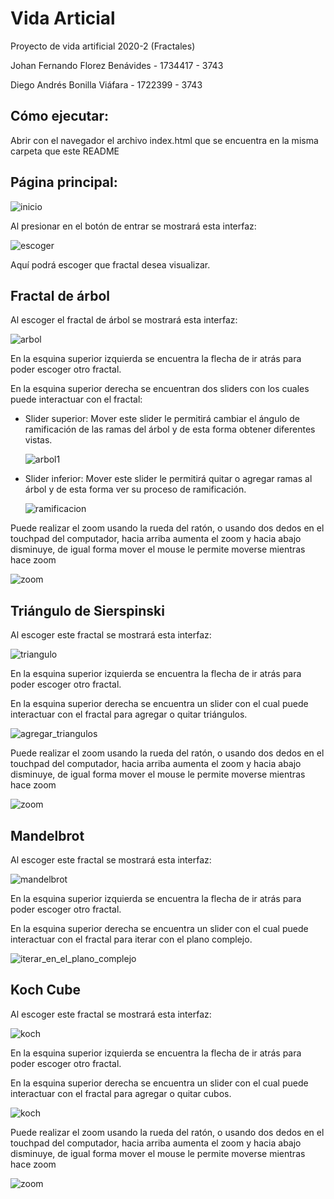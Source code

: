 # Vida Articial
Proyecto de vida artificial 2020-2 (Fractales)

Johan Fernando Florez Benávides - 1734417 - 3743

Diego Andrés Bonilla Viáfara - 1722399 - 3743

## Cómo ejecutar:

Abrir con el navegador el archivo index.html que se encuentra en la misma carpeta que este README


## Página principal:
![inicio](assets/readmeImages/inicio.png)

Al presionar en el botón de entrar se mostrará esta interfaz:

![escoger](assets/readmeImages/escoger.png)

Aquí podrá escoger que fractal desea visualizar.

## Fractal de árbol

Al escoger el fractal de árbol se mostrará esta interfaz:

![arbol](assets/readmeImages/arbol.png)

En la esquina superior izquierda se encuentra la flecha de ir atrás para poder escoger otro fractal.

En la esquina superior derecha se encuentran dos sliders con los cuales puede interactuar con el fractal:

* Slider superior: Mover este slider le permitirá cambiar el ángulo de ramificación de las ramas del árbol y de esta forma obtener diferentes vistas.

    ![arbol1](assets/readmeImages/arbol1.gif)


* Slider inferior: Mover este slider le permitirá quitar o agregar ramas al árbol y de esta forma ver su proceso de ramificación.

    ![ramificacion](assets/readmeImages/arbol2.gif)

Puede realizar el zoom usando la rueda del ratón, o usando dos dedos en el touchpad del computador, hacia arriba aumenta el zoom y hacia abajo disminuye, de igual forma mover el mouse le permite moverse mientras hace zoom

![zoom](assets/readmeImages/arbol3.gif)

## Triángulo de Sierspinski

Al escoger este fractal se mostrará esta interfaz:

![triangulo](assets/readmeImages/triangulo.png)

En la esquina superior izquierda se encuentra la flecha de ir atrás para poder escoger otro fractal.

En la esquina superior derecha se encuentra un slider con el cual puede interactuar con el fractal para agregar o quitar triángulos.

![agregar_triangulos](assets/readmeImages/triangulo1.gif)

Puede realizar el zoom usando la rueda del ratón, o usando dos dedos en el touchpad del computador, hacia arriba aumenta el zoom y hacia abajo disminuye, de igual forma mover el mouse le permite moverse mientras hace zoom

![zoom](assets/readmeImages/triangulo3.gif)

## Mandelbrot

Al escoger este fractal se mostrará esta interfaz:

![mandelbrot](assets/readmeImages/mandelbrot1.png)

En la esquina superior izquierda se encuentra la flecha de ir atrás para poder escoger otro fractal.

En la esquina superior derecha se encuentra un slider con el cual puede interactuar con el fractal para iterar con el plano complejo.

![iterar_en_el_plano_complejo](assets/readmeImages/mandelbrotdefinitivo.gif)

## Koch Cube

Al escoger este fractal se mostrará esta interfaz:

![koch](assets/readmeImages/koach.jpg)

En la esquina superior izquierda se encuentra la flecha de ir atrás para poder escoger otro fractal.

En la esquina superior derecha se encuentra un slider con el cual puede interactuar con el fractal para agregar o quitar cubos.

![koch](assets/readmeImages/koch.gif)

Puede realizar el zoom usando la rueda del ratón, o usando dos dedos en el touchpad del computador, hacia arriba aumenta el zoom y hacia abajo disminuye, de igual forma mover el mouse le permite moverse mientras hace zoom

![zoom](assets/readmeImages/kochzoom.gif)
